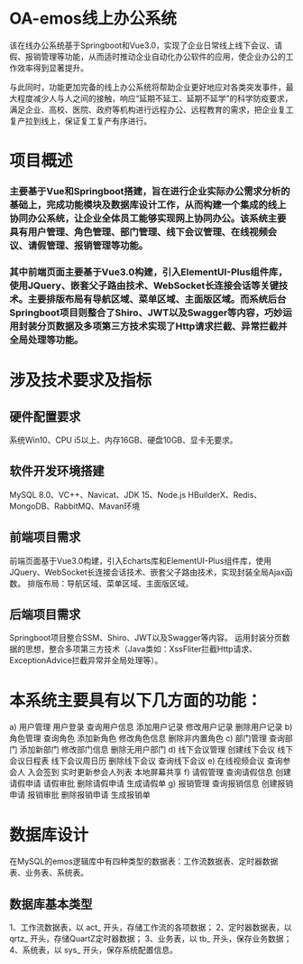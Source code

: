 # OA-emos线上办公系统

该在线办公系统基于Springboot和Vue3.0，实现了企业日常线上线下会议、请假、报销管理等功能，从而适时推动企业自动化办公软件的应用，使企业办公的工作效率得到显著提升。

与此同时，功能更加完备的线上办公系统将帮助企业更好地应对各类突发事件，最大程度减少人与人之间的接触，响应“延期不延工、延期不延学”的科学防疫要求，满足企业、高校、医院、政府等机构进行远程办公、远程教育的需求，把企业复工复产拉到线上，保证复工复产有序进行。

# 项目概述
### 主要基于Vue和Springboot搭建，旨在进行企业实际办公需求分析的基础上，完成功能模块及数据库设计工作，从而构建一个集成的线上协同办公系统，让企业全体员工能够实现网上协同办公。该系统主要具有用户管理、角色管理、部门管理、线下会议管理、在线视频会议、请假管理、报销管理等功能。
### 其中前端页面主要基于Vue3.0构建，引入ElementUI-Plus组件库，使用JQuery、嵌套父子路由技术、WebSocket长连接会话等关键技术。主要排版布局有导航区域、菜单区域、主面版区域。而系统后台Springboot项目则整合了Shiro、JWT以及Swagger等内容，巧妙运用封装分页数据及多项第三方技术实现了Http请求拦截、异常拦截并全局处理等功能。

# 涉及技术要求及指标
## 硬件配置要求
系统Win10、CPU i5以上、内存16GB、硬盘10GB、显卡无要求。

## 软件开发环境搭建
MySQL 8.0、VC++、Navicat、JDK 15、Node.js
HBuilderX、Redis、MongoDB、RabbitMQ、Mavan环境

## 前端项目需求
前端页面基于Vue3.0构建，引入Echarts库和ElementUI-Plus组件库，使用JQuery、WebSocket长连接会话技术、嵌套父子路由技术，实现封装全局Ajax函数。
排版布局：导航区域、菜单区域、主面版区域。

## 后端项目需求
Springboot项目整合SSM、Shiro、JWT以及Swagger等内容。
运用封装分页数据的思想，整合多项第三方技术（Java类如：XssFliter拦截Http请求、ExceptionAdvice拦截异常并全局处理等）。

# 本系统主要具有以下几方面的功能：
a)	用户管理
用户登录
查询用户信息
添加用户记录
修改用户记录
删除用户记录
b)	角色管理
查询角色
添加新角色
修改角色信息
删除非内置角色
c)	部门管理
查询部门
添加新部门
修改部门信息
删除无用户部门
d)	线下会议管理
创建线下会议
线下会议日程表 
线下会议周日历
删除线下会议
查询线下会议
e)	在线视频会议
查询参会人
入会签到
实时更新参会人列表
本地屏幕共享
f)	请假管理
查询请假信息
创建请假申请
请假审批
删除请假申请
生成请假单
g)	报销管理
查询报销信息
创建报销申请
报销审批
删除报销申请
生成报销单

# 数据库设计
在MySQL的emos逻辑库中有四种类型的数据表：工作流数据表、定时器数据表、业务表、系统表。
## 数据库基本类型
1、工作流数据表，以 act_ 开头，存储工作流的各项数据；
2、定时器数据表，以 qrtz_ 开头，存储QuartZ定时器数据；
3、业务表，以 tb_ 开头，保存业务数据；
4、系统表，以 sys_ 开头，保存系统配置信息。
